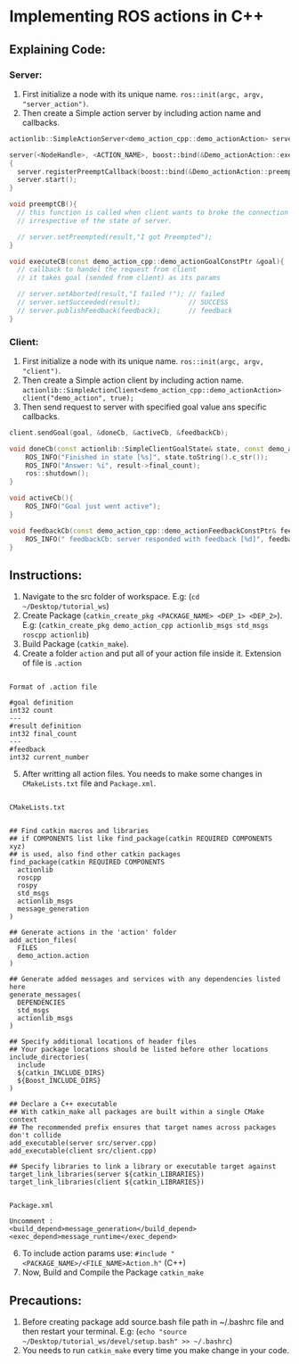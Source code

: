# Implementing ROS actions in C++


## Explaining Code:

### Server:

1. First initialize a node with its unique name. `ros::init(argc, argv, "server_action")`.
2. Then create a Simple action server by including action name and callbacks.

```C++
actionlib::SimpleActionServer<demo_action_cpp::demo_actionAction> server;

server(<NodeHandle>, <ACTION_NAME>, boost::bind(&Demo_actionAction::executeCB, this, _1)
{
  server.registerPreemptCallback(boost::bind(&Demo_actionAction::preemptCB, this));
  server.start();
}

void preemptCB(){
  // this function is called when client wants to broke the connection with server. 
  // irrespective of the state of server.

  // server.setPreempted(result,"I got Preempted"); 
}

void executeCB(const demo_action_cpp::demo_actionGoalConstPtr &goal){
  // callback to handel the request from client
  // it takes goal (sended from client) as its params

  // server.setAborted(result,"I failed !"); // failed
  // server.setSucceeded(result);            // SUCCESS
  // server.publishFeedback(feedback);       // feedback
}
```

### Client:
1. First initialize a node with its unique name. `ros::init(argc, argv, "client")`.
2. Then create a Simple action client by including action name. 
`actionlib::SimpleActionClient<demo_action_cpp::demo_actionAction> client("demo_action", true);`
3. Then send request to server with specified goal value ans specific callbacks.

```C++
client.sendGoal(goal, &doneCb, &activeCb, &feedbackCb);

void doneCb(const actionlib::SimpleClientGoalState& state, const demo_action_cpp::demo_actionResultConstPtr& result){
    ROS_INFO("Finished in state [%s]", state.toString().c_str());
    ROS_INFO("Answer: %i", result->final_count);
    ros::shutdown();
}

void activeCb(){
    ROS_INFO("Goal just went active");
}

void feedbackCb(const demo_action_cpp::demo_actionFeedbackConstPtr& feedback) {
    ROS_INFO(" feedbackCb: server responded with feedback [%d]", feedback->current_number);
}
```


## Instructions: 

1. Navigate to the src folder of workspace. E.g: (`cd ~/Desktop/tutorial_ws`) 
2. Create Package (`catkin_create_pkg <PACKAGE_NAME> <DEP_1> <DEP_2>`). E.g: (`catkin_create_pkg demo_action_cpp actionlib_msgs std_msgs roscpp actionlib`)
3. Build Package (`catkin_make`).
4. Create a folder `action` and put all of your action file inside it. Extension of file is `.action`

```

Format of .action file

#goal definition
int32 count
---
#result definition
int32 final_count
---
#feedback
int32 current_number

```

5. After writting all action files. You needs to make some changes in `CMakeLists.txt` file and `Package.xml`.

```

CMakeLists.txt


## Find catkin macros and libraries
## if COMPONENTS list like find_package(catkin REQUIRED COMPONENTS xyz)
## is used, also find other catkin packages
find_package(catkin REQUIRED COMPONENTS
  actionlib
  roscpp
  rospy
  std_msgs
  actionlib_msgs
  message_generation
)

## Generate actions in the 'action' folder
add_action_files(
  FILES
  demo_action.action
)

## Generate added messages and services with any dependencies listed here
generate_messages(
  DEPENDENCIES
  std_msgs
  actionlib_msgs
)

## Specify additional locations of header files
## Your package locations should be listed before other locations
include_directories(
  include
  ${catkin_INCLUDE_DIRS}
  ${Boost_INCLUDE_DIRS}
)

## Declare a C++ executable
## With catkin_make all packages are built within a single CMake context
## The recommended prefix ensures that target names across packages don't collide
add_executable(server src/server.cpp)
add_executable(client src/client.cpp)

## Specify libraries to link a library or executable target against
target_link_libraries(server ${catkin_LIBRARIES})
target_link_libraries(client ${catkin_LIBRARIES})


Package.xml

Uncomment : 
<build_depend>message_generation</build_depend>
<exec_depend>message_runtime</exec_depend>

```

6. To include action params use: `#include "<PACKAGE_NAME>/<FILE_NAME>Action.h"` (C++)
7. Now, Build and Compile the Package `catkin_make`


## Precautions: 

1. Before creating package add source.bash file path in ~/.bashrc file and then restart your terminal. E.g: (`echo "source ~/Desktop/tutorial_ws/devel/setup.bash" >> ~/.bashrc`)
2. You needs to run `catkin_make` every time you make change in your code.
